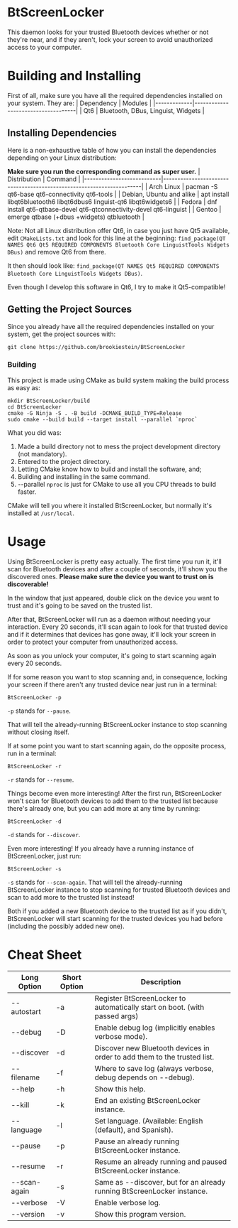 # BtScreenLocker
This daemon looks for your trusted Bluetooth devices whether or not they're near, and if they aren't, lock your screen to avoid unauthorized access to your computer.

# Building and Installing
First of all, make sure you have all the required dependencies installed on your system. They are:
| Dependency  |  Modules                           |
|-------------|------------------------------------|
| Qt6         | Bluetooth, DBus, Linguist, Widgets |

## Installing Dependencies
Here is a non-exhaustive table of how you can install the dependencies depending on your Linux distribution:

**Make sure you run the corresponding command as super user.**
| Distribution              | Command                                                              |
|---------------------------|----------------------------------------------------------------------|
| Arch Linux                | pacman -S qt6-base qt6-connectivity qt6-tools                        |
| Debian, Ubuntu and alike  | apt install libqt6bluetooth6 libqt6dbus6 linguist-qt6 libqt6widgets6 |
| Fedora                    | dnf install qt6-qtbase-devel qt6-qtconnectivity-devel qt6-linguist   |
| Gentoo                    | emerge qtbase (+dbus +widgets) qtbluetooth                           |

Note: Not all Linux distribution offer Qt6, in case you just have Qt5 available, edit `CMakeLists.txt` and look for this line at the beginning: `find_package(QT NAMES Qt6 Qt5 REQUIRED COMPONENTS Bluetooth Core LinguistTools Widgets DBus)` and remove Qt6 from there.

It then should look like: `find_package(QT NAMES Qt5 REQUIRED COMPONENTS Bluetooth Core LinguistTools Widgets DBus)`.

Even though I develop this software in Qt6, I try to make it Qt5-compatible!
## Getting the Project Sources
Since you already have all the required dependencies installed on your system, get the project sources with:
```
git clone https://github.com/brookiestein/BtScreenLocker
```
### Building
This project is made using CMake as build system making the build process as easy as:
```
mkdir BtScreenLocker/build
cd BtScreenLocker
cmake -G Ninja -S . -B build -DCMAKE_BUILD_TYPE=Release
sudo cmake --build build --target install --parallel `nproc`
```

What you did was:
1. Made a build directory not to mess the project development directory (not mandatory).
2. Entered to the project directory.
3. Letting CMake know how to build and install the software, and;
4. Building and installing in the same command.
5. --parallel `nproc` is just for CMake to use all you CPU threads to build faster.

CMake will tell you where it installed BtScreenLocker, but normally it's installed at `/usr/local`.

# Usage
Using BtScreenLocker is pretty easy actually. The first time you run it, it'll scan for Bluetooth devices and after a couple of seconds, it'll show you the discovered ones. **Please make sure the device you want to trust on is discoverable!**

In the window that just appeared, double click on the device you want to trust and it's going to be saved on the trusted list.

After that, BtScreenLocker will run as a daemon without needing your interaction. Every 20 seconds, it'll scan again to look for that trusted device and if it determines that devices has gone away, it'll lock your screen in order to protect your computer from unauthorized access.

As soon as you unlock your computer, it's going to start scanning again every 20 seconds.

If for some reason you want to stop scanning and, in consequence, locking your screen if there aren't any trusted device near just run in a terminal:
```
BtScreenLocker -p
```
`-p` stands for `--pause`.

That will tell the already-running BtScreenLocker instance to stop scanning without closing itself.

If at some point you want to start scanning again, do the opposite process, run in a terminal:
```
BtScreenLocker -r
```
`-r` stands for `--resume`.

Things become even more interesting! After the first run, BtScreenLocker won't scan for Bluetooth devices to add them to the trusted list because there's already one, but you can add more at any time by running:
```
BtScreenLocker -d
```
`-d` stands for `--discover`.

Even more interesting! If you already have a running instance of BtScreenLocker, just run:
```
BtScreenLocker -s
```
`-s` stands for `--scan-again`.
That will tell the already-running BtScreenLocker instance to stop scanning for trusted Bluetooth devices and scan to add more to the trusted list instead!

Both if you added a new Bluetooth device to the trusted list as if you didn't, BtScreenLocker will start scanning for the trusted devices you had before (including the possibly added new one).

# Cheat Sheet
| Long Option  | Short Option  | Description                                                                 |
|--------------|---------------|-----------------------------------------------------------------------------|
| --autostart  | -a            | Register BtScreenLocker to automatically start on boot. (with passed args)  |
| --debug      | -D            | Enable debug log (implicitly enables verbose mode).                         |
| --discover   | -d            | Discover new Bluetooth devices in order to add them to the trusted list.    |
| --filename   | -f            | Where to save log (always verbose, debug depends on --debug).               |
| --help       | -h            | Show this help.                                                             |
| --kill       | -k            | End an existing BtScreenLocker instance.                                    |
| --language   | -l            | Set language. (Available: English (default), and Spanish).                  |
| --pause      | -p            | Pause an already running BtScreenLocker instance.                           |
| --resume     | -r            | Resume an already running and paused BtScreenLocker instance.               |
| --scan-again | -s            | Same as --discover, but for an already running BtScreenLocker instance.     |
| --verbose    | -V            | Enable verbose log.                                                         |
| --version    | -v            | Show this program version.                                                  |
